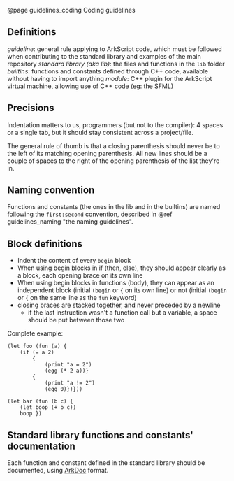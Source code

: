 @page guidelines_coding Coding guidelines

## Definitions

_guideline_: general rule applying to ArkScript code, which must be followed when contributing to the standard library and examples of the main repository
_standard library (aka lib)_: the files and functions in the `lib` folder
_builtins_: functions and constants defined through C++ code, available without having to import anything
_module_: C++ plugin for the ArkScript virtual machine, allowing use of C++ code (eg: the SFML)

## Precisions

Indentation matters to us, programmers (but not to the compiler): 4 spaces or a single tab, but it should stay consistent across a project/file.

The general rule of thumb is that a closing parenthesis should never be to the left of its matching opening parenthesis. All new lines should be a couple of spaces to the right of the opening parenthesis of the list they're in.

## Naming convention

Functions and constants (the ones in the lib and in the builtins) are named following the `first:second` convention, described in @ref guidelines_naming "the naming guidelines".

## Block definitions

* Indent the content of every `begin` block
* When using begin blocks in if (then, else), they should appear clearly as a block, each opening brace on its own line
* When using begin blocks in functions (body), they can appear as an independent block (initial `(begin` or `{` on its own line) or not (initial `(begin` or `{` on the same line as the `fun` keyword)
* closing braces are stacked together, and never preceded by a newline
    * if the last instruction wasn't a function call but a variable, a space should be put between those two

Complete example:

~~~~{.clojure}
(let foo (fun (a) {
    (if (= a 2)
        {
            (print "a = 2")
            (egg (* 2 a))}
        {
            (print "a != 2")
            (egg 0)})}))

(let bar (fun (b c) {
    (let boop (+ b c))
    boop })
~~~~

## Standard library functions and constants' documentation

Each function and constant defined in the standard library should be documented, using [ArkDoc](https://github.com/ArkScript-lang/ArkDoc) format.
